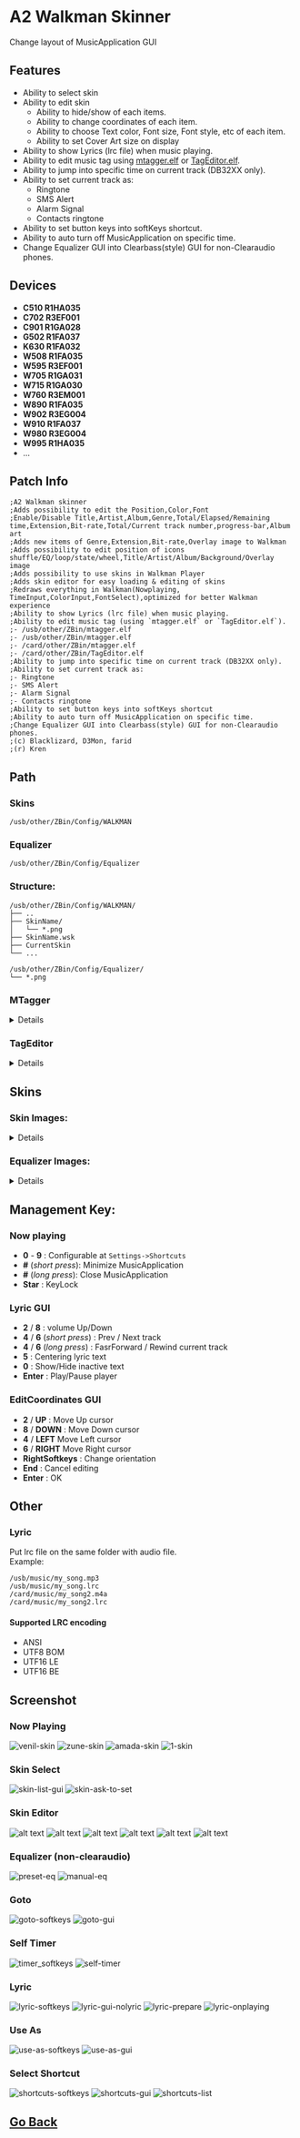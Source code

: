 # A2 Walkman Skinner
Change layout of MusicApplication GUI

## Features
- Ability to select skin
- Ability to edit skin
    - Ability to hide/show of each items.
    - Ability to change coordinates of each item.
    - Ability to choose Text color, Font size, Font style, etc of each item.
    - Ability to set Cover Art size on display
- Ability to show Lyrics (lrc file) when music playing.
- Ability to edit music tag using [mtagger.elf](#mtagger-path) or [TagEditor.elf](#tageditor-path).
- Ability to jump into specific time on current track (DB32XX only).  
- Ability to set current track as:
    - Ringtone
    - SMS Alert
    - Alarm Signal
    - Contacts ringtone
- Ability to set button keys into softKeys shortcut.
- Ability to auto turn off MusicApplication on specific time.
- Change Equalizer GUI into Clearbass(style) GUI for non-Clearaudio phones.

## Devices
- **C510 R1HA035**
- **C702 R3EF001**
- **C901 R1GA028**
- **G502 R1FA037**
- **K630 R1FA032**
- **W508 R1FA035**
- **W595 R3EF001**
- **W705 R1GA031**
- **W715 R1GA030**
- **W760 R3EM001**
- **W890 R1FA035**
- **W902 R3EG004**
- **W910 R1FA037**
- **W980 R3EG004**
- **W995 R1HA035**
- ...

## Patch Info
```
;A2 Walkman skinner
;Adds possibility to edit the Position,Color,Font
;Enable/Disable Title,Artist,Album,Genre,Total/Elapsed/Remaining time,Extension,Bit-rate,Total/Current track number,progress-bar,Album art
;Adds new items of Genre,Extension,Bit-rate,Overlay image to Walkman
;Adds possibility to edit position of icons shuffle/EQ/loop/state/wheel,Title/Artist/Album/Background/Overlay image
;Adds possibility to use skins in Walkman Player
;Adds skin editor for easy loading & editing of skins
;Redraws everything in Walkman(Nowplaying, TimeInput,ColorInput,FontSelect),optimized for better Walkman experience
;Ability to show Lyrics (lrc file) when music playing.
;Ability to edit music tag (using `mtagger.elf` or `TagEditor.elf`).
;- /usb/other/ZBin/mtagger.elf
;- /usb/other/ZBin/mtagger.elf
;- /card/other/ZBin/mtagger.elf
;- /card/other/ZBin/TagEditor.elf
;Ability to jump into specific time on current track (DB32XX only).  
;Ability to set current track as:
;- Ringtone
;- SMS Alert
;- Alarm Signal
;- Contacts ringtone
;Ability to set button keys into softKeys shortcut
;Ability to auto turn off MusicApplication on specific time.
;Change Equalizer GUI into Clearbass(style) GUI for non-Clearaudio phones.
;(c) Blacklizard, D3Mon, farid
;(r) Kren
```

## Path
### Skins
```
/usb/other/ZBin/Config/WALKMAN
```
### Equalizer
```
/usb/other/ZBin/Config/Equalizer
```
### Structure:
```
/usb/other/ZBin/Config/WALKMAN/
├── ..
├── SkinName/
│   └── *.png
├── SkinName.wsk
├── CurrentSkin
└── ...

/usb/other/ZBin/Config/Equalizer/
└── *.png
```
### MTagger
<details>

#### Internal
```
/usb/other/ZBin/mtagger.elf
```
#### External
```
/card/other/ZBin/mtagger.elf
```
</details>

### TagEditor
<details>

#### Internal
```
/usb/other/ZBin/TagEditor.elf
```
#### External
```
/card/other/ZBin/TagEditor.elf
```
</details>

## Skins
### Skin Images:
<details>

```
MP_BG_LD.png
MP_BG_PT.png
NO_COVER_ICN.png
OVERLAY_IMAGE_P.png
BLOB.png
MP_EQ_STATUS_ICN.png
MP_MODE_LOOP_ICN.png
MP_MODE_RANDOM_ICN.png
MP_PAUSE_ICN.png
MP_PLAY_ICN.png
MP_REWIND_ICN.png
MP_FAST_FORWARD_ICN.png
MP_ALBUM_ICN.png
MP_ARTIST_ICN.png
MP_TRACK_ICN.png
MC_WHEEL_BACKGROUND_ICN.png
MC_WHEEL_DOWN_ICN.png
MC_WHEEL_FF_ICN.png
MC_WHEEL_NEXT_ICN.png
MC_WHEEL_PAUSE_ICN.png
MC_WHEEL_PLAY_ICN.png
MC_WHEEL_PREV_ICN.png
MC_WHEEL_REW_ICN.png
MC_WHEEL_UP_ICN.png
OVERLAY_IMAGE_L.png
REFLECT.png
MP_EQ_BASS_ICN.png
MP_EQ_MANUAL_ICN.png
MP_EQ_MEGABASS_ICN.png
MP_EQ_NORMAL_ICN.png
MP_EQ_TREBLEBOOST_ICN.png
MP_EQ_VOICE_ICN.png
PROGRESSBAR_OVERLAY.png
PROGRESSBAR_OVERLAY_LANDSCAPE.png
MP_MODE_REPEAT_ONE_ICN.png
```

</details>

### Equalizer Images:
<details>

```
MP_EQ_TREBLE_H_ICN.png
MP_EQ_HEAVY_H_ICN.png
MP_EQ_POP_H_ICN.png
MP_EQ_JAZZ_H_ICN.png
MP_EQ_NORMAL_H_ICN.png
MP_EQ_UNIQUE_H_ICN.png
MP_EQ_SOUL_H_ICN.png
MP_EQ_LIGHT_H_ICN.png
MP_EQ_BASS_H_ICN.png
BOOST_LEVEL1.png0
BOOST_LEVEL2.png1
BOOST_LEVEL3.png2
BOOST_LEVEL4.png
BAR_MINUS3.png0
BAR_MINUS2.png1
BAR_MINUS1.png2
BAR_NORMAL.png3
BAR_PLUS1.png
BAR_PLUS2.png
BAR_PLUS3.png
```
</details>

## Management Key:
### Now playing
- **0** - **9** : Configurable at `Settings->Shortcuts`
- **#** (*short press*): Minimize MusicApplication
- **#** (*long press*): Close MusicApplication
- **Star** : KeyLock

### Lyric GUI
- **2** / **8** : volume Up/Down
- **4** / **6** (*short press*) : Prev / Next track
- **4** / **6** (*long press*) : FasrForward / Rewind current track
- **5** : Centering lyric text
- **0** : Show/Hide inactive text
- **Enter** : Play/Pause player

### EditCoordinates GUI
- **2** / **UP** : Move Up cursor
- **8** / **DOWN** : Move Down cursor
- **4** / **LEFT** Move Left cursor
- **6** / **RIGHT** Move Right cursor
- **RightSoftkeys** : Change orientation
- **End** : Cancel editing
- **Enter** : OK

## Other
### Lyric
Put lrc file on the same folder with audio file.  
Example:
```
/usb/music/my_song.mp3
/usb/music/my_song.lrc
/card/music/my_song2.m4a
/card/music/my_song2.lrc
```

#### Supported LRC encoding
* ANSI
* UTF8 BOM
* UTF16 LE
* UTF16 BE

## Screenshot
### Now Playing
![venil-skin](snapshots/scr18-06-25.png)
![zune-skin](snapshots/scr18-06-40.png)
![amada-skin](snapshots/scr18-21-13.png)
![1-skin](snapshots/scr18-21-58.png)

### Skin Select
![skin-list-gui](snapshots/scr18-06-33.png)
![skin-ask-to-set](snapshots/scr18-06-37.png)

### Skin Editor
![alt text](snapshots/scr18-23-41.png)
![alt text](snapshots/scr18-23-46.png)
![alt text](snapshots/scr18-23-50.png)
![alt text](snapshots/scr18-23-58.png)
![alt text](snapshots/scr18-24-02.png)
![alt text](snapshots/scr18-24-07.png)

### Equalizer (non-clearaudio)
![preset-eq](snapshots/scr18-45-28.png)
![manual-eq](snapshots/scr18-45-31.png)

### Goto
![goto-softkeys](snapshots/scr18-06-55.png)
![goto-gui](snapshots/scr18-06-57.png)

### Self Timer
![timer_softkeys](snapshots/scr18-12-42.png)
![self-timer](snapshots/scr18-07-02.png)

### Lyric
![lyric-softkeys](snapshots/scr18-07-06.png)
![lyric-gui-nolyric](snapshots/scr18-07-16.png)
![lyric-prepare](snapshots/scr18-30-50.png)
![lyric-onplaying](snapshots/scr18-31-25.png)

### Use As
![use-as-softkeys](snapshots/scr18-12-32.png)
![use-as-gui](snapshots/scr18-12-34.png)

### Select Shortcut
![shortcuts-softkeys](snapshots/scr18-17-40.png)
![shortcuts-gui](snapshots/scr18-17-43.png)
![shortcuts-list](snapshots/scr18-17-47.png)

## [Go Back](../readme.md)